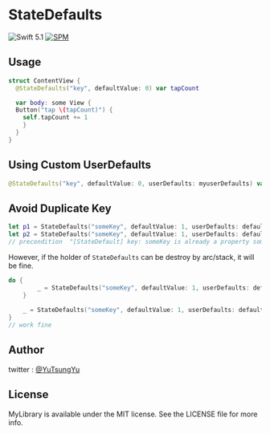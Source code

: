 # StateDefaults
![Swift 5.1](https://img.shields.io/badge/Swift-5.1-orange.svg) 
[![SPM](https://img.shields.io/badge/spm-compatible-brightgreen.svg?style=flat)](https://github.com/apple/swift-package-manager)

## Usage

```swift
struct ContentView {
  @StateDefaults("key", defaultValue: 0) var tapCount

  var body: some View {
  Button("tap \(tapCount)") {
    self.tapCount += 1
    }
  }
}
```


## Using Custom UserDefaults

```swift
@StateDefaults("key", defaultValue: 0, userDefaults: myuserDefaults) var tapCount
```
## Avoid Duplicate Key
```swift
let p1 = StateDefaults("someKey", defaultValue: 1, userDefaults: defaults)
let p2 = StateDefaults("someKey", defaultValue: 1, userDefaults: defaults)
// precondition  "[StateDefault] key: someKey is already a property somewhere in you code. Place make sure you have only one"
```

However, if the holder of `StateDefaults` can be destroy by arc/stack, it will be fine.
```swift
do {
		_ = StateDefaults("someKey", defaultValue: 1, userDefaults: defaults)
	}
	
	_ = StateDefaults("someKey", defaultValue: 1, userDefaults: defaults)
}
// work fine
```
## Author

twitter : [@YuTsungYu](https://twitter.com/YuTsungYu) 

## License

MyLibrary is available under the MIT license. See the LICENSE file for more info.

